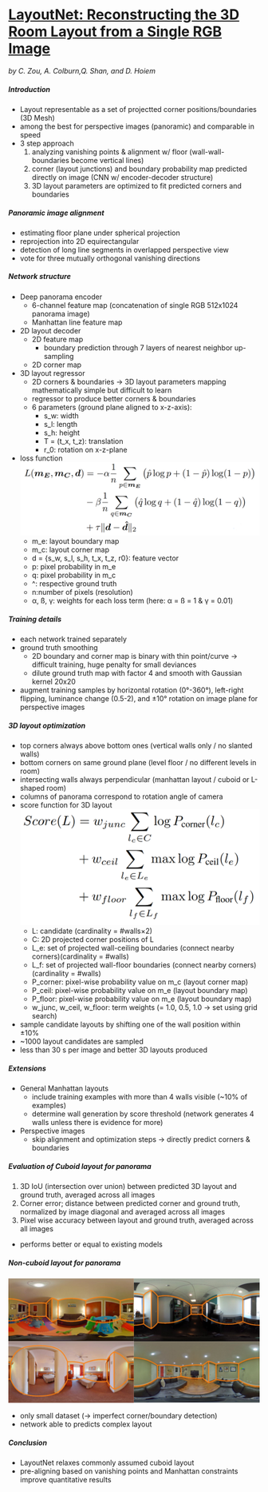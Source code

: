 # [LayoutNet: Reconstructing the 3D Room Layout from a Single RGB Image](https://arxiv.org/abs/1803.08999)
*by C. Zou, A. Colburn,Q. Shan, and D. Hoiem*

##### Introduction
- Layout representable as a set of projectted corner positions/boundaries (3D Mesh)
- among the best for perspective images (panoramic) and comparable in speed
- 3 step approach
    1. analyzing vanishing points & alignment w/ floor (wall-wall-boundaries become vertical lines)
    2. corner (layout junctions) and boundary probability map predicted directly on image (CNN w/ encoder-decoder structure)
    3. 3D layout parameters are optimized to fit predicted corners and boundaries

##### Panoramic image alignment
- estimating floor plane under spherical projection
- reprojection into 2D equirectangular
- detection of long line segments in overlapped perspective view
- vote for three mutually orthogonal vanishing directions

##### Network structure
- Deep panorama encoder
    - 6-channel feature map (concatenation of single RGB 512x1024 panorama image)
    - Manhattan line feature map
- 2D layout decoder
    - 2D feature map
        - boundary prediction through 7 layers of nearest neighbor up-sampling
    - 2D corner map
- 3D layout regressor
    - 2D corners & boundaries → 3D layout parameters mapping mathematically simple but difficult to learn
    - regressor to produce better corners & boundaries
    - 6 parameters (ground plane aligned to x-z-axis):
        - s_w: width
        - s_l: length
        - s_h: height
        - T = (t_x, t_z): translation
        - r_0: rotation on x-z-plane
- loss function
    ![Loss Function](./img/LayoutNet_LossFunction.png "Loss Function")
    - m_e: layout boundary map
    - m_c: layout corner map
    - d = {s_w, s_l, s_h, t_x, t_z, r0}: feature vector
    - p: pixel probability in m_e
    - q: pixel probability in m_c
    - ^: respective ground truth
    - n:number of pixels (resolution)
    - α, ß, γ: weights for each loss term (here: α = ß = 1 & γ = 0.01)

##### Training details
- each network trained separately
- ground truth smoothing
    - 2D boundary and corner map is binary with thin point/curve → difficult training, huge penalty for small deviances
    - dilute ground truth map with factor 4 and smooth with Gaussian kernel 20x20
- augment training samples by horizontal rotation (0°-360°), left-right flipping, luminance change (0.5-2), and ±10° rotation on image plane for perspective images

##### 3D layout optimization
- top corners always above bottom ones (vertical walls only / no slanted walls)
- bottom corners on same ground plane (level floor / no different levels in room)
- intersecting walls always perpendicular (manhattan layout / cuboid or L-shaped room)
- columns of panorama correspond to rotation angle of camera
- score function for 3D layout
    ![3D Score Function](./img/LayoutNet_3DScore.png "3D Score Function")
    - L: candidate (cardinality = #walls×2)
    - C: 2D projected corner positions of L
    - L_e: set of projected wall-ceiling boundaries (connect nearby corners)(cardinality = #walls)
    - L_f: set of projected wall-floor boundaries (connect nearby corners)(cardinality = #walls)
    - P_corner: pixel-wise probability value on m_c (layout corner map)
    - P_ceil: pixel-wise probability value on m_e (layout boundary map)
    - P_floor: pixel-wise probability value on m_e (layout boundary map)
    - w_junc, w_ceil, w_floor: term weights (= 1.0, 0.5, 1.0 → set using grid search)
- sample candidate layouts by shifting one of the wall position within ±10%
- ~1000 layout candidates are sampled
- less than 30 s per image and better 3D layouts produced

##### Extensions
- General Manhattan layouts
    - include training examples with more than 4 walls visible (~10% of examples)
    - determine wall generation by score threshold (network generates 4 walls unless there is evidence for more)
- Perspective images
    - skip alignment and optimization steps → directly predict corners & boundaries

##### Evaluation of Cuboid layout for panorama
1. 3D IoU (intersection over union) between predicted 3D layout and ground truth, averaged across all images
2. Corner error; distance between predicted corner and ground truth, normalized by image diagonal and averaged across all images
3. Pixel wise accuracy between layout and ground truth, averaged across all images

- performs better or equal to existing models

##### Non-cuboid layout for panorama
![Non-cuboid layout results](./img/LayoutNet_NonCuboidResults.png "Non-cuboid layout results")
- only small dataset (→ imperfect corner/boundary detection)
- network able to predicts complex layout

##### Conclusion
- LayoutNet relaxes commonly assumed cuboid layout
- pre-aligning based on vanishing points and Manhattan constraints improve quantitative results
